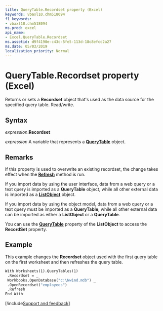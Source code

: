 ```yaml
---
title: QueryTable.Recordset property (Excel)
keywords: vbaxl10.chm518094
f1_keywords:
- vbaxl10.chm518094
ms.prod: excel
api_name:
- Excel.QueryTable.Recordset
ms.assetid: d9f4190e-c43c-5fe5-113d-18c8efcc2a27
ms.date: 05/03/2019
localization_priority: Normal
---
```



# QueryTable.Recordset property (Excel)

Returns or sets a **Recordset** object that's used as the data source for the specified query table. Read/write.


## Syntax

_expression_.**Recordset**

_expression_ A variable that represents a **[QueryTable](Excel.QueryTable.md)** object.


## Remarks

If this property is used to overwrite an existing recordset, the change takes effect when the **[Refresh](Excel.QueryTable.Refresh.md)** method is run.

If you import data by using the user interface, data from a web query or a text query is imported as a **QueryTable** object, while all other external data is imported as a **[ListObject](Excel.ListObject.md)** object.

If you import data by using the object model, data from a web query or a text query must be imported as a **QueryTable**, while all other external data can be imported as either a **ListObject** or a **QueryTable**.

You can use the **[QueryTable](Excel.ListObject.QueryTable.md)** property of the **ListObject** to access the **RecordSet** property.


## Example

This example changes the **Recordset** object used with the first query table on the first worksheet and then refreshes the query table.

```vb
With Worksheets(1).QueryTables(1) 
 .Recordset = _ 
 Workbooks.OpenDatabase("c:\Nwind.mdb") _ 
 .OpenRecordset("employees") 
 .Refresh 
End With
```




[!include[Support and feedback](~/includes/feedback-boilerplate.md)]